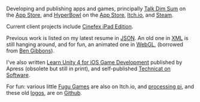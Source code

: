 Developing and publishing apps and games, principally [Talk Dim Sum](talkdimsum) on the [App Store](https://apps.apple.com/us/app/talk-dim-sum/id953929066), and [HyperBowl](hyperbowl) on the [App Store](https://apps.apple.com/us/app/hyperbowl/id344209253?ign-mpt=uo%3D8), [Itch.io](https://technicat.itch.io/hyperbowl), and [Steam](https://store.steampowered.com/app/847530/HyperBowl/).

Current client projects include [Cinefex iPad Edition](https://apps.apple.com/us/app/cinefex/id512379220).

Previous work is listed on my latest resume in [JSON](resume). An old one in [XML](resumexml) is still hanging around, and for fun, an animated one in [WebGL](resumewgl), (borrowed from [Ben Gibbons](https://bgibbonsweb.github.io/webgl/resume.html)).

I've also written [Learn Unity 4 for iOS Game Development](learnunity) published by Apress (obsolete but still in print), and self-published [Technicat on Software](technicat-on-software).

For fun: various little [Fugu Games](https://technicat.itch.io/) are also on Itch.io, and [processing pi](processing-pi), and these old [logos](logos), are on [Github](http://github.com/technicat).





